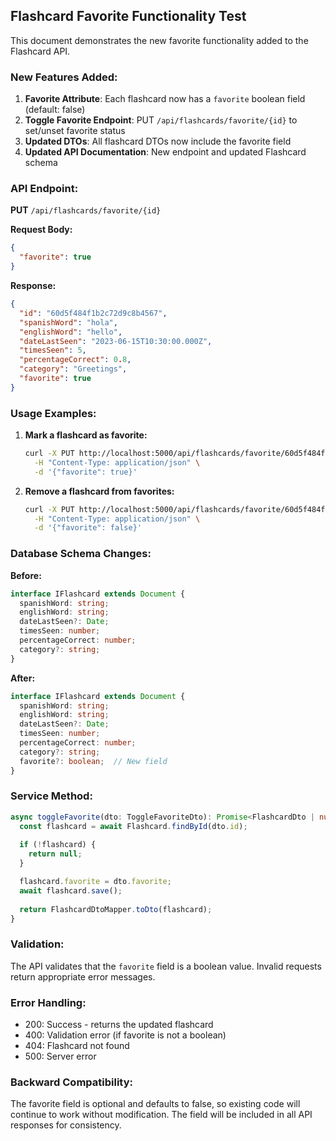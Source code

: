 ## Flashcard Favorite Functionality Test

This document demonstrates the new favorite functionality added to the Flashcard API.

### New Features Added:

1. **Favorite Attribute**: Each flashcard now has a `favorite` boolean field (default: false)
2. **Toggle Favorite Endpoint**: PUT `/api/flashcards/favorite/{id}` to set/unset favorite status
3. **Updated DTOs**: All flashcard DTOs now include the favorite field
4. **Updated API Documentation**: New endpoint and updated Flashcard schema

### API Endpoint:

**PUT** `/api/flashcards/favorite/{id}`

**Request Body:**
```json
{
  "favorite": true
}
```

**Response:**
```json
{
  "id": "60d5f484f1b2c72d9c8b4567",
  "spanishWord": "hola",
  "englishWord": "hello",
  "dateLastSeen": "2023-06-15T10:30:00.000Z",
  "timesSeen": 5,
  "percentageCorrect": 0.8,
  "category": "Greetings",
  "favorite": true
}
```

### Usage Examples:

1. **Mark a flashcard as favorite:**
   ```bash
   curl -X PUT http://localhost:5000/api/flashcards/favorite/60d5f484f1b2c72d9c8b4567 \
     -H "Content-Type: application/json" \
     -d '{"favorite": true}'
   ```

2. **Remove a flashcard from favorites:**
   ```bash
   curl -X PUT http://localhost:5000/api/flashcards/favorite/60d5f484f1b2c72d9c8b4567 \
     -H "Content-Type: application/json" \
     -d '{"favorite": false}'
   ```

### Database Schema Changes:

**Before:**
```typescript
interface IFlashcard extends Document {
  spanishWord: string;
  englishWord: string;
  dateLastSeen?: Date;
  timesSeen: number;
  percentageCorrect: number;
  category?: string;
}
```

**After:**
```typescript
interface IFlashcard extends Document {
  spanishWord: string;
  englishWord: string;
  dateLastSeen?: Date;
  timesSeen: number;
  percentageCorrect: number;
  category?: string;
  favorite?: boolean;  // New field
}
```

### Service Method:

```typescript
async toggleFavorite(dto: ToggleFavoriteDto): Promise<FlashcardDto | null> {
  const flashcard = await Flashcard.findById(dto.id);
  
  if (!flashcard) {
    return null;
  }

  flashcard.favorite = dto.favorite;
  await flashcard.save();
  
  return FlashcardDtoMapper.toDto(flashcard);
}
```

### Validation:

The API validates that the `favorite` field is a boolean value. Invalid requests return appropriate error messages.

### Error Handling:

- 200: Success - returns the updated flashcard
- 400: Validation error (if favorite is not a boolean)
- 404: Flashcard not found
- 500: Server error

### Backward Compatibility:

The favorite field is optional and defaults to false, so existing code will continue to work without modification. The field will be included in all API responses for consistency.
